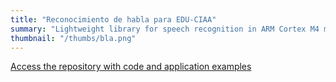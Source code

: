 ```yaml
---
title: "Reconocimiento de habla para EDU-CIAA"
summary: "Lightweight library for speech recognition in ARM Cortex M4 microcontrollers. It extracts MFCC coefficients and recognises words using Viterbi algorithm, and Hidden Markov Chains (HMM), first-order, using gaussian mixture probabilities."
thumbnail: "/thumbs/bla.png"
---
```


[Access the repository with code and application examples](https://github.com/gzalo/bla)
